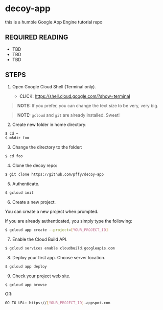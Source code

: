 # decoy-app
this is a humble Google App Engine tutorial repo

## REQUIRED READING
  + TBD
  + TBD
  + TBD

## STEPS

1. Open Google Cloud Shell (Terminal only).
  
    + CLICK: https://shell.cloud.google.com/?show=terminal

> **NOTE:** If you prefer, you can change the text size to be very, very big.

> **NOTE:** `gcloud` and `git` are already installed. Sweet!

2. Create new folder in home directory:
```bash
$ cd ~
$ mkdir foo
```

3. Change the directory to the folder:
```bash
$ cd foo
```

4. Clone the decoy repo:
```bash
$ git clone https://github.com/pffy/decoy-app
```

5. Authenticate.
```bash
$ gcloud init
```

6. Create a new project.

You can create a new project when prompted.

If you are already authenticated, you simply type the following:
```bash
$ gcloud app create --project=[YOUR_PROJECT_ID]
```

7. Enable the Cloud Build API.
```bash
$ gcloud services enable cloudbuild.googleapis.com
```

8. Deploy your first app. Choose server location.
```bash
$ gcloud app deploy
```

9. Check your project web site.
```bash
$ gcloud app browse
```

OR:
```bash
GO TO URL: https://[YOUR_PROJECT_ID].appspot.com
```

